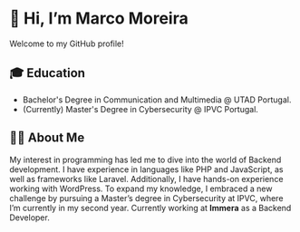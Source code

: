 # 👋 Hi, I’m Marco Moreira

Welcome to my GitHub profile!

## 🎓 Education
- Bachelor's Degree in Communication and Multimedia @ UTAD Portugal.
- (Currently)  Master's Degree in Cybersecurity @ IPVC Portugal.

## 👨‍💻 About Me
My interest in programming has led me to dive into the world of Backend development. I have experience in languages like PHP and JavaScript, as well as frameworks like Laravel. Additionally, I have hands-on experience working with WordPress.
To expand my knowledge, I embraced a new challenge by pursuing a Master’s degree in Cybersecurity at IPVC, where I’m currently in my second year.
Currently working at **Immera** as a Backend Developer.


<!---
MMoreira01/MMoreira01 is a ✨ special ✨ repository because its `README.md` (this file) appears on your GitHub profile.
You can click the Preview link to take a look at your changes.
--->
